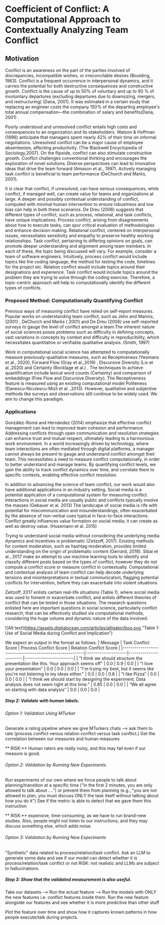 # Coefficient of Conflict: A Computational Approach to Contextually Analyzing Team Conflict 

## Motivation

Conflict is an awareness on the part of the parties involved of discrepancies, incompatible wishes, or irreconcilable desires (Boulding, 1963). Conflict is a frequent occurrence in interpersonal dynamics, and it carries the potential for both destructive consequences and constructive growth.
Conflict is the cause of up to 50% of voluntary and up to 90 % of involuntary departures (excluding departures due to downsizing, mergers, and restructuring) (Dana, 2001). It was estimated in a certain study that replacing an engineer costs the company 150% of the departing employee's total annual compensation—the combination of salary and benefits(Dana, 2001) .


Poorly understood and unresolved conflict entails high costs and consequences to an organization and its stakeholders. Watson & Hoffman (1996) anticipate that  managers spent nearly 42% of their time on informal negotiations. Unresolved conflict can be a major cause of employee absenteeism, affecting productivity. (The Blackwell Encyclopedia of Sociology,2007).
On the flipside, conflict can also stimulate constructive growth. Conflict challenges conventional thinking and encourages the exploration of novel solutions. Diverse perspectives can lead to innovative ideas that drive the team forward (Amason et al., 1997). Actively managing task conflict is beneficial to team performance (DeChurch and Marks, 2001). 


It is clear that conflict, if unresolved, can have serious consequences, while conflict, if managed well, can create value for teams and organizations at large. A deeper and possibly contextual understanding of conflict, computed with minimal human intervention to ensure robustness and low bias can help in both these scenarios. 
De Dreu (2006) suggests that different types of conflict, such as process, relational, and task conflicts, have unique implications. Process conflict, arising from disagreements about how to execute tasks, can spur critical evaluation of methodologies and enhance decision-making. Relational conflict, centered on interpersonal issues, necessitates sensitivity and empathy to preserve healthy working relationships. Task conflict, pertaining to differing opinions on goals, can promote deeper understanding and alignment among team members. In each of these, the topic being discussed will vary. For example, consider a team of software engineers. Intuitively, process conflict would include topics like the coding language, the method for testing the code, timelines for the project etc. Relation conflict would include topics around their designations and experience. Task conflict would include topics around the problem they are trying to solve through the coding exercise. Therefore, a topic-centric approach will help to computationally identify the different types of conflicts.

### Proposed Method: Computationally Quantifying Conflict

Previous ways of measuring conflict have relied on self-report measures. Popular works on understanding team conflict, such as Jehn and Mannix, (2001) , DeChurch and Marks ( 2001) and De Dreu (2006) use self-reported surveys to gauge the level of conflict amongst a team.The inherent nature of social sciences poses problems such as difficulty in defining concepts, vast variations in concepts by context and difficulty in reproducibility, which necessitates quantitative or verifiable qualitative analysis. (Smith, 1997) 

Work in computational social science has attempted to computationally measure previously-qualitative measures, such as Receptiveness (Yeomans et al., 2020), Forward Flow (Gray et al.,2019) , Discursive Diversity (Lix et al.,2020) and Certainty (Rocklage et al.) . The techniques to achieve quantification include lexical word counts (Certainty) and comparison of embeddings (Free Flow and Discursive Diversity). The Receptiveness feature is measured using an existing computational model Politeness (Danescu-Niculescu-Mizil et al. ,2013). However, qualitative and subjective methods like surveys and observations still continue to be widely used. We aim to change this paradigm. 


### Applications

González-Romá and Hernández (2014) emphasize that effective conflict management can lead to improved team cohesion and performance. Addressing conflicts through open communication and resolution strategies can enhance trust and mutual respect, ultimately leading to a harmonious work environment. In a world increasingly driven by technology, where team interactions are often mediated through digital platforms, a manager cannot always be present to gauge and understand conflict amongst their team. This necessitates a need to measure conflict computationally, in order to better understand and manage teams. By quantifying conflict levels, we gain the ability to track conflict dynamics over time, and correlate them to specific contexts, enabling effective conflict resolution.

In addition to advancing the science of team conflict, our work would also have additional applications in an industry setting. Social media is a potential application of a computational system for measuring conflict. Interactions in social media are usually public and conflicts typically involve the masses (Gebauer et al. 2013) The landscape of social media is rife with potential for miscommunication and misunderstandings, often exacerbated by the absence of non-verbal cues typical in face-to-face interactions. Conflict greatly influences value formation on social media; it can create as well as destroy value. (Husemann et al. 2015) 

Trying to understand social media without considering the underlying media dynamics and incentives is problematic (Zeitzoff, 2017). Existing methods for content moderation, such as hashtag moderation, provides limited understanding on the origin of problematic content (Gerrard, 2018). Sibai et al., 2017 make an attempt to use machine learning tools to identify and classify different posts based on the types of conflict, however they do not compute a conflict score or measure conflict in contextually. Computational and contextual analysis of team conflict can help decode underlying tensions and misinterpretations in textual communication, flagging potential conflicts for intervention, before they can exacerbate into violent situations. 

Zeitzoff, 2017 enlists certain real-life situations (Table 1), where social media was used to foment or exacerbate conflict, and enlists different theories of conflict that can be tested in those situations. The research questions enlisted here are important questions in social science, particularly conflict research, that can be effectively studied via computational methods, considering the huge volume and dynamic nature of the data involved.

![Alt text]([https://assets.digitalocean.com/articles/alligator/boo.svg ](https://drive.google.com/file/d/1R1rJgYs9N9Eww1NQVY5EZ6KwWksnFCeg/view?usp=drive_link)"Table 1: Use of Social Media during Conflict and Implication")

We expect an output in the format as follows:
| Message                                                  | Task Conflict Score | Process Conflict Score | Relation Conflict Score |
|----------------------------------------------------------|---------------------|------------------------|-------------------------|
| "I think we should structure the presentation like this. Your approach seems off" | 0.0                 | 0.9                    | 0.0                     |
| "I love your presentation"                              | 0.0                 | 0.0                    | 0.0                     |
| "I'm trying my best, but it seems like you're not listening to my ideas either." | 0.0                 | 0.0                    | 0.8                     |
| “I like Pizza”                                         | 0.0                 | 0.0                    | 0.0                     |
| “I think we should start by designing the experiment. Data analysis does not seem right at this time." | 0.85                | 0.0                    | 0.0                     |
| “We all agree on starting with data analysis”            | 0.0                 | 0.0                    | 0.0                     |


##### Step 2: Validate with human labels.
###### Option 1: Validation Using MTurker

Generate a rating pipeline where we give MTurkers chats --> ask them to rate (process conflict versus relation conflict versus task conflict.) Get the correlation between our measures and human measures

** RISK:** Human raters are really noisy, and this may fail even if our measure is good.

###### Option 2: Validation by Running New Experiments
Run experiments of our own where we force people to talk about planning/transition at a specific time ("In the first 2 minutes, you are only allowed to talk about ....") or prevent them from planning (e.g., "you are not allowed to plan, you must discuss ONLY the task itself without talking about how you do it") See if the metric is able to detect that we gave them this instruction

** RISK:**  expensive, time-consuming, as we have to run brand-new studies. Also, people might not listen to our instructions, and they may discuss something else, which adds noise.

###### Option 3: Validation by Running New Experiments
"Synthetic" data related to process/relation/task conflict. Ask an LLM to generate some data and see if our model can detect whether it is process/relation/task conflict  or not
RISK: not realistic and LLMs are subject to hallucinations. 

##### Step 3: Show that the validated measurement is also useful.
Take our datasets --> Run the actual feature --> Run the models with ONLY the new features i.e. conflict features inside them.
Run the new feature alongside our features and see whether it is more predictive than other stuff


Plot the feature over time and show how it captures known patterns in how people execute/talk during projects.


